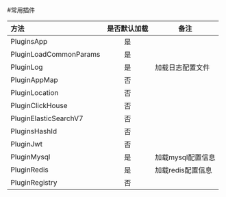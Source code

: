 #常用插件

| 方法 | 是否默认加载 | 备注 |
| :--- | :--: | ---- |
|   PluginsApp   | 是 |  |
|   PluginLoadCommonParams   | 是 |  |
|   PluginLog   | 是 | 加载日志配置文件 |
| PluginAppMap | 否 |  |
| PluginLocation | 否 |  |
| PluginClickHouse | 否 |  |
| PluginElasticSearchV7 | 否 |  |
| PluginsHashId | 否 |  |
| PluginJwt | 否 |  |
| PluginMysql | 是 | 加载mysql配置信息 |
| PluginRedis | 是 | 加载redis配置信息 |
| PluginRegistry | 否 |  |


